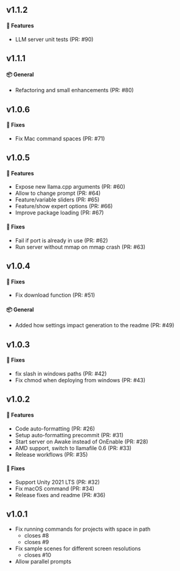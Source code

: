 ## v1.1.2
#### 🚀 Features

- LLM server unit tests (PR: #90)


## v1.1.1
#### 📦 General

- Refactoring and small enhancements (PR: #80)


## v1.0.6
#### 🐛 Fixes

- Fix Mac command spaces (PR: #71)


## v1.0.5
#### 🚀 Features

- Expose new llama.cpp arguments (PR: #60)
- Allow to change prompt (PR: #64)
- Feature/variable sliders (PR: #65)
- Feature/show expert options (PR: #66)
- Improve package loading (PR: #67)

#### 🐛 Fixes

- Fail if port is already in use (PR: #62)
- Run server without mmap on mmap crash (PR: #63)


## v1.0.4
#### 🐛 Fixes

- Fix download function (PR: #51)

#### 📦 General

- Added how settings impact generation to the readme (PR: #49)


## v1.0.3
#### 🐛 Fixes

- fix slash in windows paths (PR: #42)
- Fix chmod when deploying from windows (PR: #43)


## v1.0.2
#### 🚀 Features

- Code auto-formatting (PR: #26)
- Setup auto-formatting precommit (PR: #31)
- Start server on Awake instead of OnEnable (PR: #28)
- AMD support, switch to llamafile 0.6 (PR: #33)
- Release workflows (PR: #35)

#### 🐛 Fixes

- Support Unity 2021 LTS (PR: #32)
- Fix macOS command (PR: #34)
- Release fixes and readme (PR: #36)


## v1.0.1
- Fix running commands for projects with space in path
  -  closes #8
  -  closes #9
- Fix sample scenes for different screen resolutions
  -  closes #10
- Allow parallel prompts